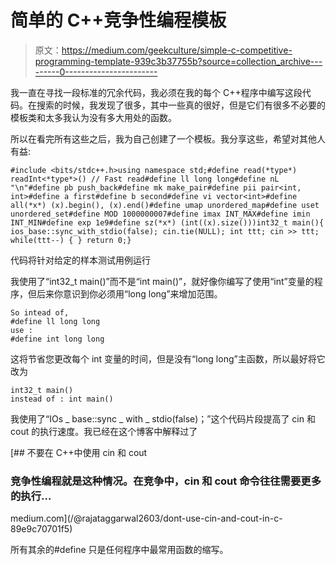 # 简单的 C++竞争性编程模板

> 原文：<https://medium.com/geekculture/simple-c-competitive-programming-template-939c3b37755b?source=collection_archive---------0----------------------->

我一直在寻找一段标准的冗余代码，我必须在我的每个 C++程序中编写这段代码。在搜索的时候，我发现了很多，其中一些真的很好，但是它们有很多不必要的模板类和太多我认为没有多大用处的函数。

所以在看完所有这些之后，我为自己创建了一个模板。我分享这些，希望对其他人有益:

```
#include <bits/stdc++.h>using namespace std;#define read(*type*) readInt<*type*>() // Fast read#define ll long long#define nL "\n"#define pb push_back#define mk make_pair#define pii pair<int, int>#define a first#define b second#define vi vector<int>#define all(*x*) (x).begin(), (x).end()#define umap unordered_map#define uset unordered_set#define MOD 1000000007#define imax INT_MAX#define imin INT_MIN#define exp 1e9#define sz(*x*) (int((x).size()))int32_t main(){ ios_base::sync_with_stdio(false); cin.tie(NULL); int ttt; cin >> ttt; while(ttt--) { } return 0;}
```

代码将针对给定的样本测试用例运行

我使用了“int32_t main()”而不是“int main()”，就好像你编写了使用“int”变量的程序，但后来你意识到你必须用“long long”来增加范围。

```
So intead of,
#define ll long long
use : 
#define int long long
```

这将节省您更改每个 int 变量的时间，但是没有“long long”主函数，所以最好将它改为

```
int32_t main()
instead of : int main()
```

我使用了“IOs _ base::sync _ with _ stdio(false)；”这个代码片段提高了 cin 和 cout 的执行速度。我已经在这个博客中解释过了

[](/@rajataggarwal2603/dont-use-cin-and-cout-in-c-89e9c70701f5) [## 不要在 C++中使用 cin 和 cout

### 竞争性编程就是这种情况。在竞争中，cin 和 cout 命令往往需要更多的执行…

medium.com](/@rajataggarwal2603/dont-use-cin-and-cout-in-c-89e9c70701f5) 

所有其余的#define 只是任何程序中最常用函数的缩写。